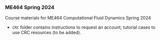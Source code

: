 ### ME464 Spring 2024
Course materials for ME464 Computational Fluid Dynamics Spring 2024
- `CRC` folder contains instructions to request an account; tutorial cases to use CRC resources (to be added).
